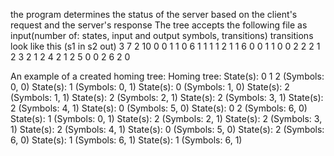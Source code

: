 the program determines the status of the server based on the client's request and the server's response
The tree accepts the following file as input(number of: states, input and output symbols, transitions)
transitions look like this (s1 in s2 out)
3 
7
2
10
0 0 1 1
0 6 1 1
1 1 2 1 
1 6 0 0 
1 1 0 0
2 2 2 1
2 3 2 1 
2 4 2 1 
2 5 0 0 
2 6 2 0 

An example of a created homing tree:
Homing tree:
State(s): 0 1 2  (Symbols: 0, 0)
  State(s): 1  (Symbols: 0, 1)
  State(s): 0  (Symbols: 1, 0)
  State(s): 2  (Symbols: 1, 1)
  State(s): 2  (Symbols: 2, 1)
  State(s): 2  (Symbols: 3, 1)
  State(s): 2  (Symbols: 4, 1)
  State(s): 0  (Symbols: 5, 0)
  State(s): 0 2  (Symbols: 6, 0)
    State(s): 1  (Symbols: 0, 1)
    State(s): 2  (Symbols: 2, 1)
    State(s): 2  (Symbols: 3, 1)
    State(s): 2  (Symbols: 4, 1)
    State(s): 0  (Symbols: 5, 0)
    State(s): 2  (Symbols: 6, 0)
    State(s): 1  (Symbols: 6, 1)
  State(s): 1  (Symbols: 6, 1)

  
